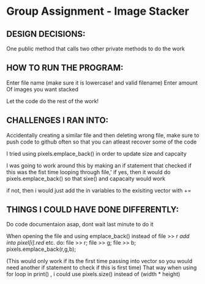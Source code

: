 # Group Assignment - Image Stacker

## DESIGN DECISIONS:

One public method that calls two other private methods to do the work


## HOW TO RUN THE PROGRAM:
Enter file name (make sure it is lowercase! and valid filename)
Enter amount Of images you want stacked

Let the code do the rest of the work!

## CHALLENGES I RAN INTO:
Accidentally creating a similar file and then deleting wrong file, make sure to push code to github often so that you can atleast recover some of the code

I tried using pixels.emplace_back() in order to update size and capcaity

I was going to work around this by making an if statement that checked if this was the fist time looping through file,'
if yes, then it would do pixels.emplace_back() so that sixe() and capacaity would work

if not, then i would just add the in variables to the exisiting vector with +=


## THINGS I COULD HAVE DONE DIFFERENTLY:
Do code documentaion asap, dont wait last minute to do it

When opening the file and using emplace_back() instead of file >> r *add into pixel[i].red* etc.
do:
file >> r;
file >> g;
file >> b;
pixels.emplace_back(r,g,b);


(This would only work if its the first time passing into vector so you would need another if statement to check if this is first time)
That way when using for loop in print() , i could use pixels.size() instead of (width * height)



